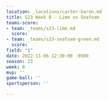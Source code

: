 ```yaml
---
location: _locations/carter-baron.md
title: S23 Week 8 - Lime vs Seafoam
teams-score:
- team: _teams/s23-lime.md
  score: 
- team: _teams/s23-seafoam-green.md
  score: 
field: "1"
date: 2022-11-06 12:30:00 -0500
season: 23
week: 8
mvp: ''
game-ball: ''
sportsperson: ''

---
```

